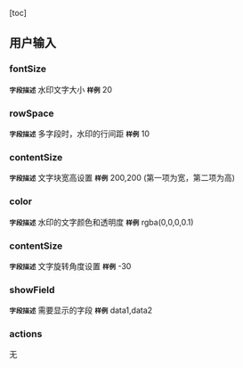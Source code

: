 [toc]
## 用户输入 
### fontSize
**`字段描述`**
水印文字大小
**`样例`**
20


### rowSpace
**`字段描述`**
多字段时，水印的行间距
**`样例`**
10
### contentSize
**`字段描述`**
文字块宽高设置
**`样例`**
200,200 (第一项为宽，第二项为高)

### color
**`字段描述`**
水印的文字颜色和透明度
**`样例`**
rgba(0,0,0,0.1)
### contentSize
**`字段描述`**
文字旋转角度设置
**`样例`**
-30
### showField
**`字段描述`**
需要显示的字段
**`样例`**
data1,data2

### actions
无


